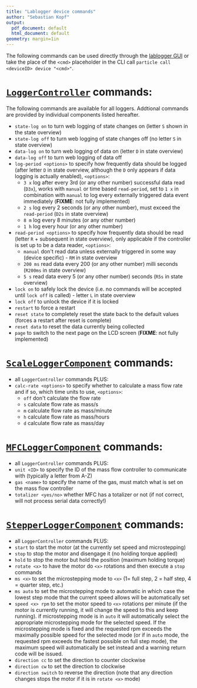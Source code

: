 ```yaml
---
title: "Lablogger device commands"
author: "Sebastian Kopf"
output:
  pdf_document: default
  html_document: default
geometry: margin=1in
---
```


The following commands can be used directly through the [lablogger GUI](https://github.com/KopfLab/lablogger) or take the place of the `<cmd>` placeholder in the CLI call `particle call <deviceID> device "<cmd>"`.

# [`LoggerController`](src/modules/logger/LoggerController.h) commands:

The following commands are available for all loggers. Addtional commands are provided by individual components listed hereafter.

  - `state-log on` to turn web logging of state changes on (letter `S` shown in the state overview)
  - `state-log off` to turn web logging of state changes off (no letter `S` in state overview)
  - `data-log on` to turn web logging of data on (letter `D` in state overview)
  - `data-log off` to turn web logging of data off
  - `log-period <options>` to specify how frequently data should be logged (after letter `D` in state overview, although the `D` only appears if data logging is actually enabled), `<options>`:
    - `3 x` log after every 3rd (or any other number) successful data read (`D3x`), works with `manual` or time based `read-period`, set to `1 x` in combination with `manual` to log every externally triggered data event immediately (**FIXME**: not fully implemented)
    - `2 s` log every 2 seconds (or any other number), must exceed the `read-period` (`D2s` in state overview)
    - `8 m` log every 8 minutes (or any other number)
    - `1 h` log every hour (or any other number)
  - `read-period <options>` to specify how frequently data should be read (letter `R` + subsequent in state overview), only applicable if the controller is set up to be a data reader, `<options>`:
    - `manual` don't read data unless externally triggered in some way (device specific) - `RM` in state overview
    - `200 ms` read data every 200 (or any other number) milli seconds (`R200ms` in state overview)
    - `5 s` read data every 5 (or any other number) seconds (`R5s` in state overview)
  - `lock on` to safely lock the device (i.e. no commands will be accepted until `lock off` is called) - letter `L` in state overview
  - `lock off` to unlock the device if it is locked
  - `restart` to force a restart
  - `reset state` to completely reset the state back to the default values (forces a restart after reset is complete)
  - `reset data` to reset the data currently being collected
  - `page` to switch to the next page on the LCD screen (**FIXME**: not fully implemented)

# [`ScaleLoggerComponent`](src/modules/scale/ScaleLoggerComponent.h) commands:

  - all `LoggerController` commands PLUS:
  - `calc-rate <options>` to specify whether to calculate a mass flow rate and if so, which time units to use, `<options>`:
    - `off` don't calculate the flow rate
    - `s` calculate flow rate as mass/s
    - `m` calculate flow rate as mass/minute
    - `h` calculate flow rate as mass/hours
    - `d` calculate flow rate as mass/day

# [`MFCLoggerComponent`](src/modules/mfc/MFCLoggerComponent.h) commands:

  - all `LoggerController` commands PLUS:
  - `unit <ID>` to specify the ID of the mass flow controller to communicate with (typically a letter from A-Z)
  - `gas <name>` to specify the name of the gas, must match what is set on the mass flow controller
  - `totalizer <yes/no>` whether MFC has a totalizer or not (if not correct, will not process serial data correctly!)

# [`StepperLoggerComponent`](src/modules/mfc/StepperLoggerComponent.h) commands:

  - all `LoggerController` commands PLUS:
  - `start` to start the motor (at the currently set speed and microstepping)
  - `stop` to stop the motor and disengage it (no holding torque applied)
  - `hold` to stop the motor but hold the position (maximum holding torque)
  - `rotate <x>` to have the motor do `<x>` rotations and then execute a `stop` commands
  - `ms <x>` to set the microstepping mode to `<x>` (1= full step, 2 = half step, 4 = quarter step, etc.)
  - `ms auto` to set the microstepping mode to automatic in which case the lowest step mode that the current speed allows will be automatically set
  - `speed <x> rpm` to set the motor speed to `<x>` rotations per minute (if the motor is currently running, it will change the speed to this and keep running). if microstepping mode is in `auto` it will automatically select the appropriate microstepping mode for the selected speed. If the microstepping mode is fixed and the requested rpm exceeds the maximally possible speed for the selected mode (or if in `auto` mode, the requested rpm exceeds the fastest possible on full step mode), the maximum speed will automatically be set instead and a warning return code will be issued.
  - `direction cc` to set the direction to counter clockwise
  - `direction cw` to set the direction to clockwise
  - `direction switch` to reverse the direction (note that any direction changes stops the motor if it is in `rotate <x>` mode)
